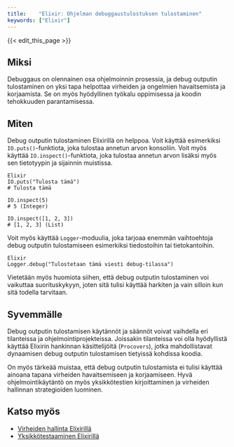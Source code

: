 ```yaml
---
title:    "Elixir: Ohjelman debuggaustulostuksen tulostaminen"
keywords: ["Elixir"]
---
```


{{< edit_this_page >}}

## Miksi

Debuggaus on olennainen osa ohjelmoinnin prosessia, ja debug outputin tulostaminen on yksi tapa helpottaa virheiden ja ongelmien havaitsemista ja korjaamista. Se on myös hyödyllinen työkalu oppimisessa ja koodin tehokkuuden parantamisessa.

## Miten

Debug outputin tulostaminen Elixirillä on helppoa. Voit käyttää esimerkiksi `IO.puts()`-funktiota, joka tulostaa annetun arvon konsoliin. Voit myös käyttää `IO.inspect()`-funktiota, joka tulostaa annetun arvon lisäksi myös sen tietotyypin ja sijainnin muistissa.

```
Elixir
IO.puts("Tulosta tämä")
# Tulosta tämä

IO.inspect(5)
# 5 (Integer)

IO.inspect([1, 2, 3])
# [1, 2, 3] (List)
```

Voit myös käyttää `Logger`-moduulia, joka tarjoaa enemmän vaihtoehtoja debug outputin tulostamiseen esimerkiksi tiedostoihin tai tietokantoihin.

```
Elixir
Logger.debug("Tulostetaan tämä viesti debug-tilassa")
```

Vietetään myös huomiota siihen, että debug outputin tulostaminen voi vaikuttaa suorituskykyyn, joten sitä tulisi käyttää harkiten ja vain silloin kun sitä todella tarvitaan.

## Syvemmälle

Debug outputin tulostamisen käytännöt ja säännöt voivat vaihdella eri tilanteissa ja ohjelmointiprojekteissa. Joissakin tilanteissa voi olla hyödyllistä käyttää Elixirin hankinnan käsittelijöitä (`Procovers`), jotka mahdollistavat dynaamisen debug outputin tulostamisen tietyissä kohdissa koodia.

On myös tärkeää muistaa, että debug outputin tulostamista ei tulisi käyttää ainoana tapana virheiden havaitsemiseen ja korjaamiseen. Hyvä ohjelmointikäytäntö on myös yksikkötestien kirjoittaminen ja virheiden hallinnan strategioiden luominen.

## Katso myös

- [Virheiden hallinta Elixirillä](https://elixir-lang.org/getting-started/try-catch-and-rescue.html)
- [Yksikkötestaaminen Elixirillä](https://elixir-lang.org/getting-started/introduction-to-mix.html#automatically-generated-tests)